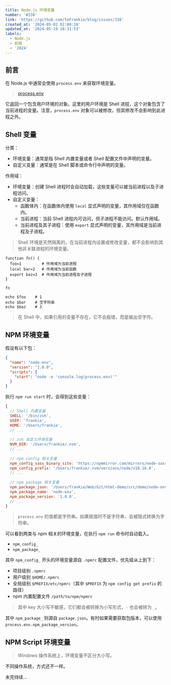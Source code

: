 ```yaml
---
title: Node.js 环境变量
number: '#338'
link: 'https://github.com/toFrankie/blog/issues/338'
created_at: '2024-05-02 02:00:16'
updated_at: '2024-05-19 18:31:53'
labels:
  - Node.js
  - 前端
  - '2024'
---
```

## 前言

在 Node.js 中通常会使用 `process.env` 来获取环境变量。

> [process.env](https://nodejs.org/docs/v20.12.1/api/process.html#processenv)

它返回一个包含用户环境的对象。这里的用户环境是 Shell 进程，这个对象包含了当前进程的变量。注意，`process.env` 对象可以被修改，但其修改不会影响到此进程之外。

## Shell 变量

分类：

- 环境变量：通常是指 Shell 内置变量或者 Shell 配置文件中声明的变量。
- 自定义变量：通常是在 Shell 脚本或命令行中声明的变量。

作用域：

- 环境变量：创建 Shell 进程时会自动加载，这些变量可以被当前进程以及子进程访问。
- 自定义变量：
    - 函数体内：在函数体内使用 `local` 显式声明的变量，其作用域仅在函数内。
    - 当前进程：当前 Shell 进程内可访问，但子进程不能访问。默认作用域。
    - 当前进程及其子进程：使用 `export` 显式声明的变量，其作用域是当前进程及子进程。 

> Shell 环境是天然隔离的，在当前进程内设置或修改变量，都不会影响到其他非关联进程的环境变量。

```shell
function fn() {
  foo=1         # 作用域为当前进程
  local bar=2   # 作用域为当前函数
  export baz=3  # 作用域为当前进程及子进程
}

fn

echo $foo    # 1
echo $bar    # 空字符串
echo $baz    # 3
```

> 在 Shell 中，如果引用的变量不存在，它不会报错，而是输出空字符。

## NPM 环境变量

假设有以下包：

```json
{
  "name": "node-env",
  "version": "1.0.0",
  "scripts": {
    "start": "node -e 'console.log(process.env)'"
  }
}
```

执行 `npm run start` 时，会得到这些变量：

```js
{
  // Shell 内置变量
  SHELL: '/bin/zsh',
  USER: 'frankie',
  HOME: '/Users/frankie',
  // ...
  
  // zsh 自定义环境变量
  NVM_DIR: '/Users/frankie/.nvm',
  // ...
  
  // npm config 相关变量
  npm_config_sass_binary_site: 'https://npmmirror.com/mirrors/node-sass',
  npm_config_prefix: '/Users/frankie/.nvm/versions/node/v18.16.0',
  // ...
  
  // npm package 相关变量
  npm_package_json: '/Users/frankie/Web/Git/html-demo/src/demo/node-env/package.json',
  npm_package_name: 'node-env',
  npm_package_version: '1.0.0',
  // ...
}
```
> `process.env` 的值都是字符串。如果赋值时不是字符串，会被隐式转换为字符串。

可以看到两类与 npm 相关的环境变量，在执行 `npm run` 命令时自动载入。

- `npm_config_`
- `npm_package_`

其中 `npm_config_` 开头的环境变量源自 `.npmrc` 配置文件，优先级从上到下：

- 项目级别 `.npmrc`
- 用户级别 `$HOME/.npmrc`
- 全局级别 `$PREFIX/etc/npmrc`（其中 `$PREFIX` 为 `npm config get prefix` 的路径）
- npm 内置配置文件 `/path/to/npm/npmrc` 

> 其中 key 大小写不敏感，它们都会被转换为小写形式，`-` 也会被转为 `_`。

其中 `npm_package_` 则源自 `package.json`。有时如果需要获取包版本，可以使用 `process.env.npm_package_version`。


## NPM Script 环境变量

> Windows 操作系统上，环境变量不区分大小写。

不同操作系统，方式还不一样。


<!--

## NODE_ENV 是什么？

按环境区分 API、跨端构建工具的条件编译等都是很常见的应用场景。

那么，

- `NODE_ENV` 是什么？
- `NODE_ENV` 从哪里来？
- `NODE_ENV` 如何定义？

> [process.env](https://nodejs.org/docs/v20.12.1/api/process.html#processenv)

> `NODE_ENV` 只是 `process.env` 里一个算是约定俗成的变量罢了，常用于区分开发/生产模式。有点像 git remote 里的 origin 那味道。

`process.env` 返回一个包含用户环境的对象。换句话说，它里面包含了当前 Shell 进程的变量，所以 `process.env.PATH` 和 `echo $PATH` 的结果是一样的。

但反过来，新增/修改了 `process.env` 某个属性的值不会影响到 Shell 进程内的变量。比如，在 Node 脚本内设置 `process.env.FOO` 的值，但 `echo $FOO` 并没有得到值 `BAR`。

```shell
$ node -e 'process.env.FOO = "BAR"; console.log(process.env.FOO)' && echo $FOO
BAR


```

> 在 Shell 中，如果引用的变量不存在，它不会报错，而是输出空字符。


### Shell 变量

在 Shell 里，使用 `env` 命令可以查看当前进程的变量。

```ini
USER=frankie
SHELL=/bin/zsh
HOME=/Users/frankie
_=/usr/bin/env
```

这些在 Node 脚本中可以通过 `process.env` 获取到。

```js
{
  USER: 'frankie',
  SHELL: '/bin/zsh',
  HOME: '/Users/frankie',
  _: '/Users/frankie/.nvm/versions/node/v18.16.1/bin/node'
}
```
-->


未完待续...
